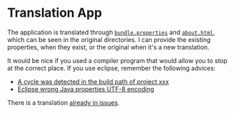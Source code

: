 # Translation App

The application is translated through [`bundle.properties`](https://github.com/eternalbits/compactVD/tree/master/java/compactVD/src/res/) and [`about.html`](https://github.com/eternalbits/compactVD/tree/master/java/compactVD/resources/io/github/eternalbits/compactvd/gui/), which can be seen in the original directories. I can provide the existing properties, when they exist, or the original when it's a new translation.

It would be nice if you used a compiler program that would allow you to stop at the correct place.
If you use eclipse, remember the following advices:
* [A cycle was detected in the build path of project xxx](https://stackoverflow.com/questions/1084866/a-cycle-was-detected-in-the-build-path-of-project-xxx-build-path-problem/17650402#17650402)
* [Eclipse wrong Java properties UTF-8 encoding](https://stackoverflow.com/questions/31143923/eclipse-wrong-java-properties-utf-8-encoding/31144165#31144165)

There is a translation [already in issues](https://github.com/eternalbits/compactVD/issues/1).
